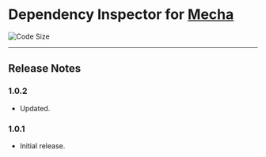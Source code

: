 Dependency Inspector for [Mecha](https://github.com/mecha-cms/mecha)
====================================================================

![Code Size](https://img.shields.io/github/languages/code-size/mecha-cms/x.use?color=%23444&style=for-the-badge)

---

Release Notes
-------------

### 1.0.2

 - Updated.

### 1.0.1

 - Initial release.